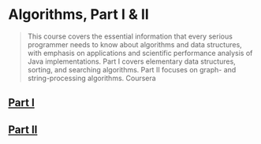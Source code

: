 # Algorithms, Part I & II

> This course covers the essential information that every serious programmer needs to know about algorithms and data structures, with emphasis on applications and scientific performance analysis of Java implementations.
> Part I covers elementary data structures, sorting, and searching algorithms.
> Part II focuses on graph- and string-processing algorithms.
Coursera

## [Part I](https://www.coursera.org/learn/algorithms-part1)

## [Part II](https://www.coursera.org/learn/algorithms-part2)
